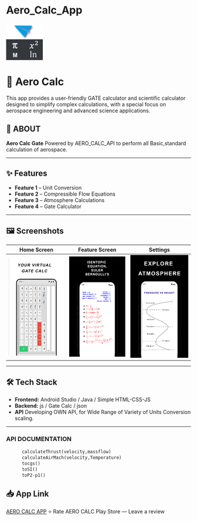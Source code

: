 # Aero_Calc_App

<img src='./assets/icon.png' width='100' alt='appicon'>

# 📱 Aero Calc

This app provides a user-friendly GATE calculator and scientific calculator designed to simplify complex calculations, with a special focus on  aerospace engineering and advanced science applications.


## 🚀 ABOUT 
**Aero Calc Gate**  Powered by AERO_CALC_API to perform all Basic,standard calculation of aerospace.

---

## ✨ Features
-  **Feature 1** – Unit Conversion  
-  **Feature 2** – Compressible Flow Equations 
-  **Feature 3** – Atmosphere Calculations
-  **Feature 4** – Gate Calculator 

---

## 🖼 Screenshots
| Home Screen | Feature Screen | Settings |
|-------------|---------------|----------|
| ![Home](./assets/Banner0.jpg) | ![Feature](./assets/Banner3.jpg) | ![Atmosphere](./assets/Banner4.png) |

---

## 🛠 Tech Stack
- **Frontend:** Android Studio / Java / Simple HTML-CSS-JS 
- **Backend:** js / Gate Calc / json
- **API** Developing OWN API, for Wide Range of Variety of Units Conversion scaling.
---

### API DOCUMENTATION

```
      calculateThrust(velocity,massflow)
      calculateAirMach(velocity,Temperature)
      tocgs()
      toSI()
      toP2-p1()

```
## 📥 App Link

[AERO CALC APP](https://play.google.com/store/apps/details?id=com.mugiwara.jarvis&reviewId=0)
    <span class="icon">⭐</span>
      Rate AERO CALC
      <span>Play Store — Leave a review</span>
    